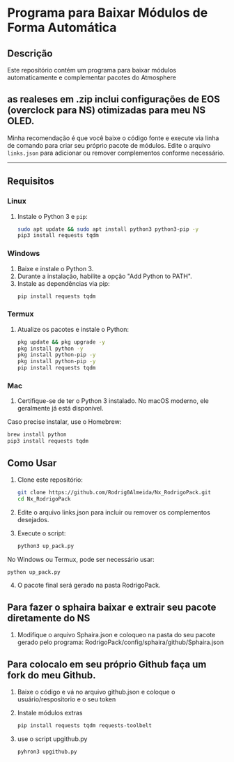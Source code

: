 # Programa para Baixar Módulos de Forma Automática  

## Descrição  
Este repositório contém um programa para baixar módulos automaticamente e complementar pacotes do Atmosphere
## as realeses em .zip inclui configurações de EOS (overclock para NS) otimizadas para meu NS OLED.  

Minha recomendação é que você baixe o código fonte e execute via linha de comando para criar seu próprio pacote de módulos. Edite o arquivo `links.json` para adicionar ou remover complementos conforme necessário.  

---

## Requisitos  
### Linux  
1. Instale o Python 3 e `pip`:  
   ```bash  
   sudo apt update && sudo apt install python3 python3-pip -y
   pip3 install requests tqdm
   
### Windows
1. Baixe e instale o Python 3.
2. Durante a instalação, habilite a opção "Add Python to PATH".
3. Instale as dependências via pip:
   ```bash
   pip install requests tqdm

### Termux

1. Atualize os pacotes e instale o Python:
   ```bash
   pkg update && pkg upgrade -y
   pkg install python -y
   pkg install python-pip -y
   pkg install python-pip -y
   pip install requests tqdm
   
### Mac

1. Certifique-se de ter o Python 3 instalado. No macOS moderno, ele geralmente já está disponível.

Caso precise instalar, use o Homebrew:
   ```bash
   brew install python
   pip3 install requests tqdm
```

## Como Usar

1. Clone este repositório:
   ```bash
   git clone https://github.com/Rodrig0Almeida/Nx_RodrigoPack.git
   cd Nx_RodrigoPack

2. Edite o arquivo links.json para incluir ou remover os complementos desejados.

3. Execute o script:
   ```bash
   python3 up_pack.py

No Windows ou Termux, pode ser necessário usar:
   ```bash
python up_pack.py
```
4. O pacote final será gerado na pasta RodrigoPack.

## Para fazer o sphaira baixar e extrair seu pacote diretamente do NS

1. Modifique o arquivo Sphaira.json e coloqueo na pasta do seu pacote gerado pelo programa: RodrigoPack/config/sphaira/github/Sphaira.json

## Para colocalo em seu próprio Github faça um fork do meu Github.

1. Baixe o código e vá no arquivo github.json e coloque o usuário/respositorio e o seu token

2. Instale módulos extras
   ```bash
   pip install requests tqdm requests-toolbelt

3. use o script upgithub.py
   ```bash
   pyhron3 upgithub.py
   
